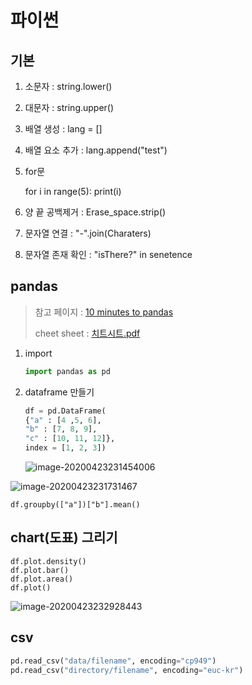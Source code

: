 # 파이썬

## 기본

1. 소문자 : string.lower()

2. 대문자 : string.upper()

3. 배열 생성 : lang = []

4. 배열 요소 추가 : lang.append("test")

5. for문

   for i in range(5):
       print(i)

6. 양 끝 공백제거 : Erase_space.strip()
7. 문자열 연결 : "-".join(Charaters)
8. 문자열 존재 확인 : "isThere?" in senetence

## pandas

> 참고 페이지 : [10 minutes to pandas](https://pandas.pydata.org/docs/getting_started/10min.html?highlight=minutes)
>
> cheet sheet : [치트시트.pdf](https://pandas.pydata.org/Pandas_Cheat_Sheet.pdf)

1. import

   ```python
   import pandas as pd
   ```

2. dataframe 만들기

   ```python
   df = pd.DataFrame(
   {"a" : [4 ,5, 6],
   "b" : [7, 8, 9],
   "c" : [10, 11, 12]},
   index = [1, 2, 3])
   ```

   ![image-20200423231454006](C:\Users\Lee\AppData\Roaming\Typora\typora-user-images\image-20200423231454006.png)

![image-20200423231731467](C:\Users\Lee\AppData\Roaming\Typora\typora-user-images\image-20200423231731467.png)



```
df.groupby(["a"])["b"].mean()
```



## chart(도표) 그리기

```
df.plot.density()
df.plot.bar()
df.plot.area()
df.plot()
```

![image-20200423232928443](C:\Users\Lee\AppData\Roaming\Typora\typora-user-images\image-20200423232928443.png)



## csv

```python
pd.read_csv("data/filename", encoding="cp949")
pd.read_csv("directory/filename", encoding="euc-kr")
```


